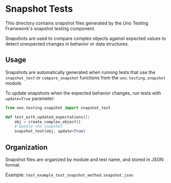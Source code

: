 # Snapshot Tests

This directory contains snapshot files generated by the Uno Testing Framework's snapshot testing component.

Snapshots are used to compare complex objects against expected values to detect unexpected changes in behavior or data structures.

## Usage

Snapshots are automatically generated when running tests that use the `snapshot_test` or `compare_snapshot` functions from the `uno.testing.snapshot` module.

To update snapshots when the expected behavior changes, run tests with `update=True` parameter:

```python
from uno.testing.snapshot import snapshot_test

def test_with_updated_expectations():
    obj = create_complex_object()
    # Update the snapshot
    snapshot_test(obj, update=True)
```

## Organization

Snapshot files are organized by module and test name, and stored in JSON format.

Example: `test_example_test_snapshot_method.snapshot.json`